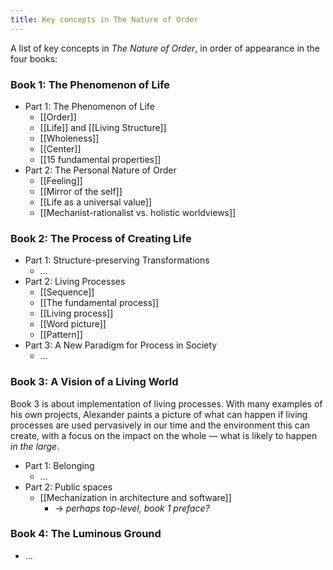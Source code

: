 ```yaml
---
title: Key concepts in The Nature of Order
---
```


A list of key concepts in _The Nature of Order_, in order of appearance in the four books:

### Book 1: The Phenomenon of Life

* Part 1: The Phenomenon of Life
	* [[Order]]
	* [[Life]] and [[Living Structure]]
	* [[Wholeness]]
	* [[Center]]
	* [[15 fundamental properties]]
* Part 2: The Personal Nature of Order
	* [[Feeling]]
	* [[Mirror of the self]]
	* [[Life as a universal value]]
	* [[Mechanist-rationalist vs. holistic worldviews]]

### Book 2: The Process of Creating Life

* Part 1: Structure-preserving Transformations
	* …
* Part 2: Living Processes
	* [[Sequence]]
	* [[The fundamental process]]
	* [[Living process]]
	* [[Word picture]]
	* [[Pattern]]
* Part 3: A New Paradigm for Process in Society
	* …

### Book 3: A Vision of a Living World
Book 3 is about implementation of living processes. With many examples of his own projects, Alexander paints a picture of what can happen if living processes are used pervasively in our time and the environment this can create, with a focus on the impact on the whole — what is likely to happen *in the large*.

* Part 1: Belonging
	* …
* Part 2: Public spaces
	* [[Mechanization in architecture and software]]
		* -> *perhaps top-level, book 1 preface?*

### Book 4: The Luminous Ground

* …